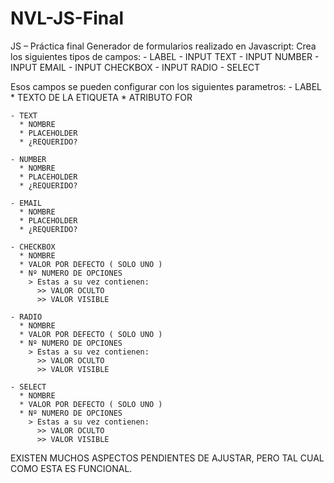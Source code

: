# NVL-JS-Final
JS – Práctica final
Generador de formularios realizado en Javascript:
  Crea los siguientes tipos de campos:
    - LABEL
    - INPUT TEXT
    - INPUT NUMBER
    - INPUT EMAIL
    - INPUT CHECKBOX
    - INPUT RADIO
    - SELECT
    
  Esos campos se pueden configurar con los siguientes parametros:
    - LABEL
      * TEXTO DE LA ETIQUETA
      * ATRIBUTO FOR
      
    - TEXT
      * NOMBRE
      * PLACEHOLDER
      * ¿REQUERIDO?
      
    - NUMBER
      * NOMBRE
      * PLACEHOLDER
      * ¿REQUERIDO?
      
    - EMAIL
      * NOMBRE
      * PLACEHOLDER
      * ¿REQUERIDO?
      
    - CHECKBOX
      * NOMBRE
      * VALOR POR DEFECTO ( SOLO UNO )
      * Nº NUMERO DE OPCIONES
        > Estas a su vez contienen:
          >> VALOR OCULTO
          >> VALOR VISIBLE
          
    - RADIO
      * NOMBRE
      * VALOR POR DEFECTO ( SOLO UNO )
      * Nº NUMERO DE OPCIONES
        > Estas a su vez contienen:
          >> VALOR OCULTO
          >> VALOR VISIBLE
          
    - SELECT
      * NOMBRE
      * VALOR POR DEFECTO ( SOLO UNO )
      * Nº NUMERO DE OPCIONES
        > Estas a su vez contienen:
          >> VALOR OCULTO
          >> VALOR VISIBLE
         
EXISTEN MUCHOS ASPECTOS PENDIENTES DE AJUSTAR, PERO TAL CUAL COMO ESTA ES FUNCIONAL.
    
